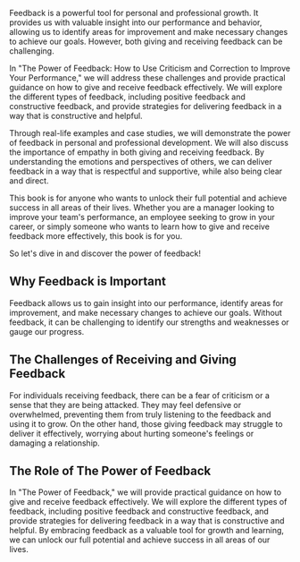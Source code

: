 
Feedback is a powerful tool for personal and professional growth. It provides us with valuable insight into our performance and behavior, allowing us to identify areas for improvement and make necessary changes to achieve our goals. However, both giving and receiving feedback can be challenging.

In "The Power of Feedback: How to Use Criticism and Correction to Improve Your Performance," we will address these challenges and provide practical guidance on how to give and receive feedback effectively. We will explore the different types of feedback, including positive feedback and constructive feedback, and provide strategies for delivering feedback in a way that is constructive and helpful.

Through real-life examples and case studies, we will demonstrate the power of feedback in personal and professional development. We will also discuss the importance of empathy in both giving and receiving feedback. By understanding the emotions and perspectives of others, we can deliver feedback in a way that is respectful and supportive, while also being clear and direct.

This book is for anyone who wants to unlock their full potential and achieve success in all areas of their lives. Whether you are a manager looking to improve your team's performance, an employee seeking to grow in your career, or simply someone who wants to learn how to give and receive feedback more effectively, this book is for you.

So let's dive in and discover the power of feedback!

Why Feedback is Important
-------------------------

Feedback allows us to gain insight into our performance, identify areas for improvement, and make necessary changes to achieve our goals. Without feedback, it can be challenging to identify our strengths and weaknesses or gauge our progress.

The Challenges of Receiving and Giving Feedback
-----------------------------------------------

For individuals receiving feedback, there can be a fear of criticism or a sense that they are being attacked. They may feel defensive or overwhelmed, preventing them from truly listening to the feedback and using it to grow. On the other hand, those giving feedback may struggle to deliver it effectively, worrying about hurting someone's feelings or damaging a relationship.

The Role of The Power of Feedback
---------------------------------

In "The Power of Feedback," we will provide practical guidance on how to give and receive feedback effectively. We will explore the different types of feedback, including positive feedback and constructive feedback, and provide strategies for delivering feedback in a way that is constructive and helpful. By embracing feedback as a valuable tool for growth and learning, we can unlock our full potential and achieve success in all areas of our lives.
